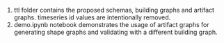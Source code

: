 1. ttl folder contains the proposed schemas, building graphs and artifact graphs. timeseries id values are intentionally removed.
2. demo.ipynb notebook demonstrates the usage of artifact graphs for generating shape graphs and validating with a different building graph.
